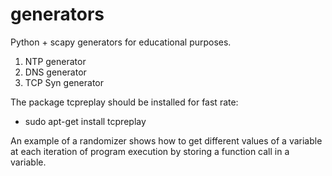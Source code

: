 # generators

Python + scapy
generators for educational purposes. 
1. NTP generator
2. DNS generator
3. TCP Syn generator

The package tcpreplay should be installed for fast rate:
- sudo apt-get install tcpreplay

An example of a randomizer shows how to get different values of a variable at each iteration of program execution by storing a function call in a variable.
